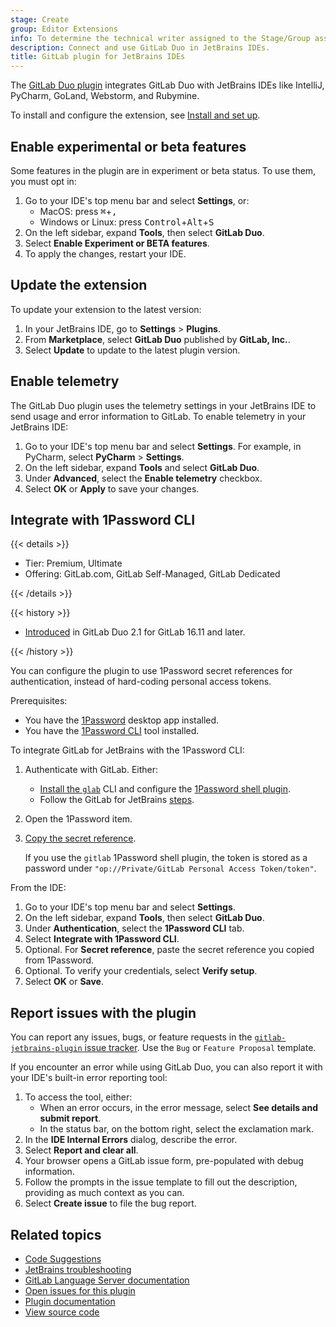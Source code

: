 ```yaml
---
stage: Create
group: Editor Extensions
info: To determine the technical writer assigned to the Stage/Group associated with this page, see https://handbook.gitlab.com/handbook/product/ux/technical-writing/#assignments
description: Connect and use GitLab Duo in JetBrains IDEs.
title: GitLab plugin for JetBrains IDEs
---
```


The [GitLab Duo plugin](https://plugins.jetbrains.com/plugin/22325-gitlab-duo) integrates GitLab Duo with JetBrains IDEs
like IntelliJ, PyCharm, GoLand, Webstorm, and Rubymine.

To install and configure the extension, see [Install and set up](setup.md).

## Enable experimental or beta features

Some features in the plugin are in experiment or beta status. To use them, you must opt in:

1. Go to your IDE's top menu bar and select **Settings**, or:
   - MacOS: press <kbd>⌘</kbd>+<kbd>,</kbd>
   - Windows or Linux: press <kbd>Control</kbd>+<kbd>Alt</kbd>+<kbd>S</kbd>
1. On the left sidebar, expand **Tools**, then select **GitLab Duo**.
1. Select **Enable Experiment or BETA features**.
1. To apply the changes, restart your IDE.

## Update the extension

To update your extension to the latest version:

1. In your JetBrains IDE, go to **Settings** > **Plugins**.
1. From **Marketplace**, select **GitLab Duo** published by **GitLab, Inc.**.
1. Select **Update** to update to the latest plugin version.

## Enable telemetry

The GitLab Duo plugin uses the telemetry settings in your JetBrains IDE to send usage and error
information to GitLab. To enable telemetry in your JetBrains IDE:

1. Go to your IDE's top menu bar and select **Settings**. For example, in PyCharm, select **PyCharm** > **Settings**.
1. On the left sidebar, expand **Tools** and select **GitLab Duo**.
1. Under **Advanced**, select the **Enable telemetry** checkbox.
1. Select **OK** or **Apply** to save your changes.

## Integrate with 1Password CLI

{{< details >}}

- Tier: Premium, Ultimate
- Offering: GitLab.com, GitLab Self-Managed, GitLab Dedicated

{{< /details >}}

{{< history >}}

- [Introduced](https://gitlab.com/gitlab-org/editor-extensions/gitlab-jetbrains-plugin/-/issues/291) in GitLab Duo 2.1 for GitLab 16.11 and later.

{{< /history >}}

You can configure the plugin to use 1Password secret references for authentication, instead of hard-coding personal access tokens.

Prerequisites:

- You have the [1Password](https://1password.com) desktop app installed.
- You have the [1Password CLI](https://developer.1password.com/docs/cli/get-started/) tool installed.

To integrate GitLab for JetBrains with the 1Password CLI:

1. Authenticate with GitLab. Either:
   - [Install the `glab`](../gitlab_cli/_index.md#install-the-cli) CLI and
     configure the [1Password shell plugin](https://developer.1password.com/docs/cli/shell-plugins/gitlab/).
   - Follow the GitLab for JetBrains
     [steps](https://gitlab.com/gitlab-org/editor-extensions/gitlab-jetbrains-plugin#setup).
1. Open the 1Password item.
1. [Copy the secret reference](https://developer.1password.com/docs/cli/secret-references/#step-1-copy-secret-references).

   If you use the `gitlab` 1Password shell plugin, the token is stored as a password under `"op://Private/GitLab Personal Access Token/token"`.

From the IDE:

1. Go to your IDE's top menu bar and select **Settings**.
1. On the left sidebar, expand **Tools**, then select **GitLab Duo**.
1. Under **Authentication**, select the **1Password CLI** tab.
1. Select **Integrate with 1Password CLI**.
1. Optional. For **Secret reference**, paste the secret reference you copied from 1Password.
1. Optional. To verify your credentials, select **Verify setup**.
1. Select **OK** or **Save**.

## Report issues with the plugin

You can report any issues, bugs, or feature requests in the
[`gitlab-jetbrains-plugin` issue tracker](https://gitlab.com/gitlab-org/editor-extensions/gitlab-jetbrains-plugin/-/issues).
Use the `Bug` or `Feature Proposal` template.

If you encounter an error while using GitLab Duo, you can also report it with your IDE's
built-in error reporting tool:

1. To access the tool, either:
   - When an error occurs, in the error message, select **See details and submit report**.
   - In the status bar, on the bottom right, select the exclamation mark.
1. In the **IDE Internal Errors** dialog, describe the error.
1. Select **Report and clear all**.
1. Your browser opens a GitLab issue form, pre-populated with debug information.
1. Follow the prompts in the issue template to fill out the description, providing
   as much context as you can.
1. Select **Create issue** to file the bug report.

## Related topics

- [Code Suggestions](../../user/project/repository/code_suggestions/_index.md)
- [JetBrains troubleshooting](jetbrains_troubleshooting.md)
- [GitLab Language Server documentation](../language_server/_index.md)
- [Open issues for this plugin](https://gitlab.com/gitlab-org/editor-extensions/gitlab-jetbrains-plugin/-/issues/)
- [Plugin documentation](https://gitlab.com/gitlab-org/editor-extensions/gitlab-jetbrains-plugin/-/blob/main/README.md)
- [View source code](https://gitlab.com/gitlab-org/editor-extensions/gitlab-jetbrains-plugin)
